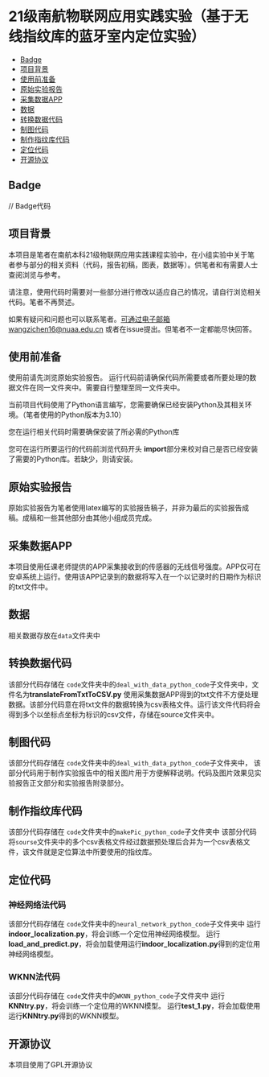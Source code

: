 # 21级南航物联网应用实践实验（基于无线指纹库的蓝牙室内定位实验）
- [Badge](#badge)
- [项目背景](#项目背景)
- [使用前准备](#使用前准备)
- [原始实验报告](#原始实验报告)
- [采集数据APP](#采集数据app)
- [数据](#数据)
- [转换数据代码](#转换数据代码)
- [制图代码](#制图代码)
- [制作指纹库代码](#制作指纹库代码)
- [定位代码](#定位代码)
- [开源协议](#开源协议)
## Badge

// Badge代码
## 项目背景

本项目是笔者在南航本科21级物联网应用实践课程实验中，在小组实验中关于笔者参与部分的相关资料（代码，报告初稿，图表，数据等）。供笔者和有需要人士查阅浏览与参考。

请注意，使用代码时需要对一些部分进行修改以适应自己的情况，请自行浏览相关代码。笔者不再赘述。

如果有疑问和问题也可以联系笔者。可通过电子邮箱wangzichen16@nuaa.edu.cn
或者在issue提出。但笔者不一定都能尽快回答。

## 使用前准备
使用前请先浏览原始实验报告。
运行代码前请确保代码所需要或者所要处理的数据文件在同一文件夹中。需要自行整理至同一文件夹中。

当前项目代码使用了Python语言编写，您需要确保已经安装Python及其相关环境。（笔者使用的Python版本为3.10）

您在运行相关代码时需要确保安装了所必需的Python库

您可在运行所要运行的代码前浏览代码开头 **import**部分来校对自己是否已经安装了需要的Python库。若缺少，则请安装。


## 原始实验报告

原始实验报告为笔者使用latex编写的实验报告稿子，并非为最后的实验报告成稿。成稿和一些其他部分由其他小组成员完成。

## 采集数据APP

本项目使用任课老师提供的APP采集接收到的传感器的无线信号强度。APP仅可在安卓系统上运行。使用该APP记录到的数据将写入在一个以记录时的日期作为标识的txt文件中。

## 数据
相关数据存放在`data`文件夹中
## 转换数据代码

该部分代码存储在 `code`文件夹中的`deal_with_data_python_code`子文件夹中，文件名为**translateFromTxtToCSV.py**
使用采集数据APP得到的txt文件不方便处理数据。该部分代码意在将txt文件的数据转换为csv表格文件。运行该文件代码将会得到多个以坐标点坐标为标识的csv文件，存储在source文件夹中。

## 制图代码
该部分代码存储在 `code`文件夹中的`deal_with_data_python_code`子文件夹中，
该部分代码用于制作实验报告中的相关图片用于方便解释说明。代码及图片效果见实验报告正文部分和实验报告附录部分。

## 制作指纹库代码
该部分代码存储在 `code`文件夹中的`makePic_python_code`子文件夹中
该部分代码将`sourse`文件夹中的多个csv表格文件经过数据预处理后合并为一个csv表格文件，该文件就是定位算法中所要使用的指纹库。

## 定位代码

### 神经网络法代码
该部分代码存储在 `code`文件夹中的`neural_network_python_code`子文件夹中
运行**indoor_localization.py**，将会训练一个定位用神经网络模型。
运行**load_and_predict.py**，将会加载使用运行**indoor_localization.py**得到的定位用神经网络模型。
### WKNN法代码
该部分代码存储在 `code`文件夹中的`WKNN_python_code`子文件夹中
运行**KNNtry.py**，将会训练一个定位用的WKNN模型。
运行**test_1.py**，将会加载使用运行**KNNtry.py**得到的WKNN模型。


## 开源协议

本项目使用了GPL开源协议
